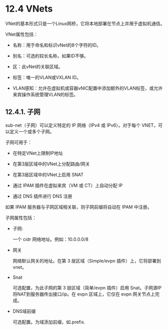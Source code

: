 # 12.4 VNets

VNet的基本形式只是一个Linux网桥，它将本地部署在节点上并用于虚拟机通信。

VNet属性包括：

- 名称：用于命名和标识vNet的8个字符的ID。

- 别名：可选的较长名称，如果ID不够。

- 区：此vNet的关联区域。

- 标签：唯一的VLAN或VXLAN ID。

- VLAN感知：允许在虚拟机或容器vNIC配置中添加额外的VLAN标签，或允许来宾操作系统管理VLAN的标签。

## 12.4.1. 子网

sub-net（子网）可以定义特定的 IP 网络（IPv4 或 IPv6）。对于每个 VNET，可以定义一个或多个子网。

子网可用于：

- 在特定VNet上限制IP地址

- 在第3层区域中的VNet上分配路由/网关

- 在第3层区域中的VNet上启用 SNAT

- 通过 IPAM 插件在虚拟来宾（VM 或 CT）上自动分配 IP

- 通过 DNS 插件进行 DNS 注册

如果 IPAM 服务器与子网区域相关联，则子网前缀将自动在 IPAM 中注册。

子网属性包括：

- 子网: 

  一个 cidr 网络地址。例如：10.0.0.0/8

- 网关

  网络默认网关的地址。在第 3 层区域（Simple/evpn 插件）上，它将部署到vnet。

- Snat
  
  可选配置，为此子网的第 3 层区域（简单/evpn 插件）启用 Snat。子网源IP将NAT到服务器传出接口/ip。在 evpn 区域上，它仅在 evpn 网关节点上完成。

- DNS域前缀

  可选配置。为域添加前缀，如<hostname>.prefix.<domian>





